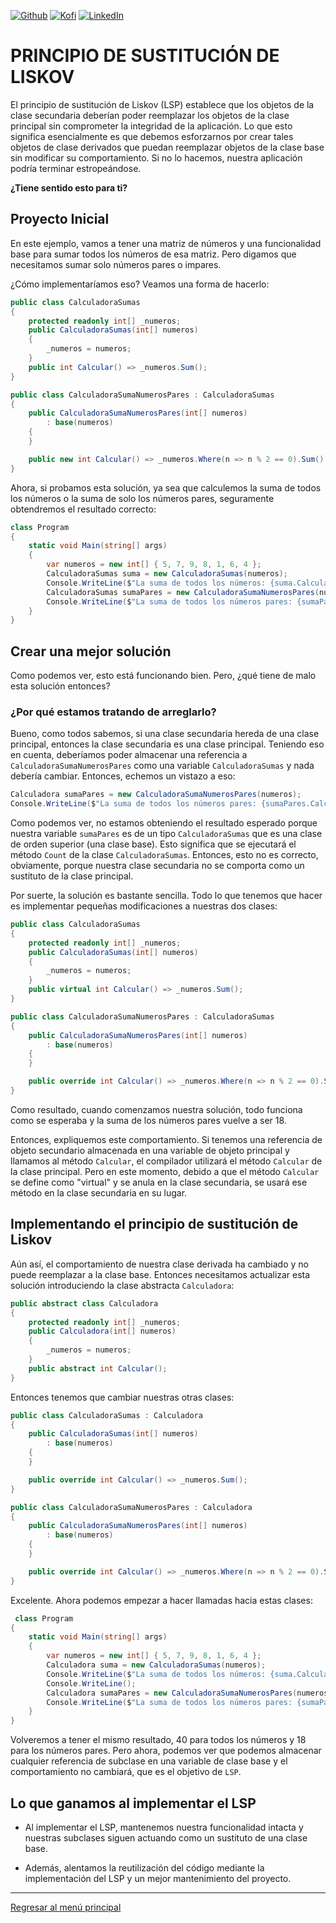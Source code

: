 [![Github][github-shield]][github-url]
[![Kofi][kofi-shield]][kofi-url]
[![LinkedIn][linkedin-shield]][linkedin-url]

# PRINCIPIO DE SUSTITUCIÓN DE LISKOV

El principio de sustitución de Liskov (LSP) establece que los objetos de la clase secundaria deberían poder reemplazar los objetos de la clase principal sin comprometer la integridad de la aplicación. Lo que esto significa esencialmente es que debemos esforzarnos por crear tales objetos de clase derivados que puedan reemplazar objetos de la clase base sin modificar su comportamiento. Si no lo hacemos, nuestra aplicación podría terminar estropeándose.

**¿Tiene sentido esto para ti?**

## Proyecto Inicial

En este ejemplo, vamos a tener una matriz de números y una funcionalidad base para sumar todos los números de esa matriz. Pero digamos que necesitamos sumar solo números pares o impares.

¿Cómo implementaríamos eso? Veamos una forma de hacerlo:

```csharp
public class CalculadoraSumas
{
    protected readonly int[] _numeros;
    public CalculadoraSumas(int[] numeros)
    {
        _numeros = numeros;
    }
    public int Calcular() => _numeros.Sum();
}
```

```csharp
public class CalculadoraSumaNumerosPares : CalculadoraSumas
{
    public CalculadoraSumaNumerosPares(int[] numeros)
        : base(numeros)
    {
    }

    public new int Calcular() => _numeros.Where(n => n % 2 == 0).Sum();
}
```

Ahora, si probamos esta solución, ya sea que calculemos la suma de todos los números o la suma de solo los números pares, seguramente obtendremos el resultado correcto:

```csharp
class Program
{
    static void Main(string[] args)
    {
        var numeros = new int[] { 5, 7, 9, 8, 1, 6, 4 };
        CalculadoraSumas suma = new CalculadoraSumas(numeros);
        Console.WriteLine($"La suma de todos los números: {suma.Calcular()}");
        CalculadoraSumas sumaPares = new CalculadoraSumaNumerosPares(numeros);
        Console.WriteLine($"La suma de todos los números pares: {sumaPares.Calcular()}");
    }
}
```

## Crear una mejor solución

Como podemos ver, esto está funcionando bien. Pero, ¿qué tiene de malo esta solución entonces?

### ¿Por qué estamos tratando de arreglarlo?

Bueno, como todos sabemos, si una clase secundaria hereda de una clase principal, entonces la clase secundaria es una clase principal. Teniendo eso en cuenta, deberíamos poder almacenar una referencia a `CalculadoraSumaNumerosPares` como una variable `CalculadoraSumas` y nada debería cambiar. Entonces, echemos un vistazo a eso:

```csharp
Calculadora sumaPares = new CalculadoraSumaNumerosPares(numeros);
Console.WriteLine($"La suma de todos los números pares: {sumaPares.Calcular()}");
```

Como podemos ver, no estamos obteniendo el resultado esperado porque nuestra variable `sumaPares` es de un tipo `CalculadoraSumas` que es una clase de orden superior (una clase base). Esto significa que se ejecutará el método `Count` de la clase `CalculadoraSumas`. Entonces, esto no es correcto, obviamente, porque nuestra clase secundaria no se comporta como un sustituto de la clase principal.

Por suerte, la solución es bastante sencilla. Todo lo que tenemos que hacer es implementar pequeñas modificaciones a nuestras dos clases:

```csharp
public class CalculadoraSumas
{
    protected readonly int[] _numeros;
    public CalculadoraSumas(int[] numeros)
    {
        _numeros = numeros;
    }
    public virtual int Calcular() => _numeros.Sum();
}
```

```csharp
public class CalculadoraSumaNumerosPares : CalculadoraSumas
{
    public CalculadoraSumaNumerosPares(int[] numeros)
        : base(numeros)
    {
    }

    public override int Calcular() => _numeros.Where(n => n % 2 == 0).Sum();
}
```

Como resultado, cuando comenzamos nuestra solución, todo funciona como se esperaba y la suma de los números pares vuelve a ser 18.

Entonces, expliquemos este comportamiento. Si tenemos una referencia de objeto secundario almacenada en una variable de objeto principal y llamamos al método `Calcular`, el compilador utilizará el método `Calcular` de la clase principal. Pero en este momento, debido a que el método `Calcular` se define como "virtual" y se anula en la clase secundaria, se usará ese método en la clase secundaria en su lugar.

## Implementando el principio de sustitución de Liskov

Aún así, el comportamiento de nuestra clase derivada ha cambiado y no puede reemplazar a la clase base. Entonces necesitamos actualizar esta solución introduciendo la clase abstracta `Calculadora`:

```csharp
public abstract class Calculadora
{
    protected readonly int[] _numeros;
    public Calculadora(int[] numeros)
    {
        _numeros = numeros;
    }
    public abstract int Calcular();
}
```

Entonces tenemos que cambiar nuestras otras clases:

```csharp
public class CalculadoraSumas : Calculadora
{
    public CalculadoraSumas(int[] numeros)
        : base(numeros)
    {
    }

    public override int Calcular() => _numeros.Sum();
}
```

```csharp
public class CalculadoraSumaNumerosPares : Calculadora
{
    public CalculadoraSumaNumerosPares(int[] numeros)
        : base(numeros)
    {
    }

    public override int Calcular() => _numeros.Where(n => n % 2 == 0).Sum();
}
```

Excelente. Ahora podemos empezar a hacer llamadas hacia estas clases:

```csharp
 class Program
{
    static void Main(string[] args)
    {
        var numeros = new int[] { 5, 7, 9, 8, 1, 6, 4 };
        Calculadora suma = new CalculadoraSumas(numeros);
        Console.WriteLine($"La suma de todos los números: {suma.Calcular()}");
        Console.WriteLine();
        Calculadora sumaPares = new CalculadoraSumaNumerosPares(numeros);
        Console.WriteLine($"La suma de todos los números pares: {sumaPares.Calcular()}");
    }
}
```

Volveremos a tener el mismo resultado, 40 para todos los números y 18 para los números pares. Pero ahora, podemos ver que podemos almacenar cualquier referencia de subclase en una variable de clase base y el comportamiento no cambiará, que es el objetivo de `LSP`.

## Lo que ganamos al implementar el LSP

- Al implementar el LSP, mantenemos nuestra funcionalidad intacta y nuestras subclases siguen actuando como un sustituto de una clase base.

- Además, alentamos la reutilización del código mediante la implementación del LSP y un mejor mantenimiento del proyecto.

---
[Regresar al menú principal](https://github.com/FernandoCalmet/dotnet-6-essencial)

<!--- reference style links --->
[github-shield]: https://img.shields.io/badge/-@fernandocalmet-%23181717?style=flat-square&logo=github
[github-url]: https://github.com/fernandocalmet
[kofi-shield]: https://img.shields.io/badge/-@fernandocalmet-%231DA1F2?style=flat-square&logo=kofi&logoColor=ff5f5f
[kofi-url]: https://ko-fi.com/fernandocalmet
[linkedin-shield]: https://img.shields.io/badge/-fernandocalmet-blue?style=flat-square&logo=Linkedin&logoColor=white&link=https://www.linkedin.com/in/fernandocalmet
[linkedin-url]: https://www.linkedin.com/in/fernandocalmet